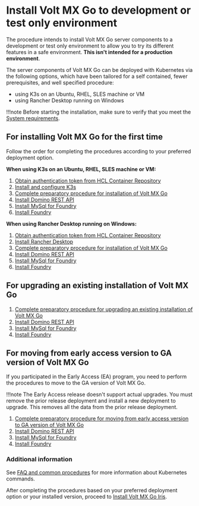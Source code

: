 # Install Volt MX Go to development or test only environment

The procedure intends to install Volt MX Go server components to a development or test only environment to allow you to try its different features in a safe environment. **This isn't intended for a production environment**.

The server components of Volt MX Go can be deployed with Kubernetes via the following options, which have been tailored for a self contained, fewer prerequisites, and well specified procedure:

- using K3s on an Ubuntu, RHEL, SLES machine or VM
- using Rancher Desktop running on Windows

!!!note
    Before starting the installation, make sure to verify that you meet the [System requirements](sysreq.md).

## For installing Volt MX Go for the first time

Follow the order for completing the procedures according to your preferred deployment option.

**When using K3s on an Ubuntu, RHEL, SLES machine or VM:**

1. [Obtain authentication token from HCL Container Repository](obtainauthenticationtoken.md)
1. [Install and configure K3s](k3sinstall.md)
2. [Complete preparatory procedure for installation of Volt MX Go](prereq.md)
3. [Install Domino REST API](downloadhelmchart.md)
4. [Install MySql for Foundry](installmysqlfoundry.md)
5. [Install Foundry](installfoundry.md)


**When using Rancher Desktop running on Windows:**

1. [Obtain authentication token from HCL Container Repository](obtainauthenticationtoken.md)
1. [Install Rancher Desktop](installrancher.md)
2. [Complete preparatory procedure for installation of Volt MX Go](prereq.md)
3. [Install Domino REST API](downloadhelmchart.md)
4. [Install MySql for Foundry](installmysqlfoundry.md)
5. [Install Foundry](installfoundry.md)

## For upgrading an existing installation of Volt MX Go

1. [Complete preparatory procedure for upgrading an existing installation of Volt MX Go](prereqnew.md)
2. [Install Domino REST API](downloadhelmchart.md)
3. [Install MySql for Foundry](installmysqlfoundry.md)
4. [Install Foundry](installfoundry.md)

## For moving from early access version to GA version of Volt MX Go

If you participated in the Early Access (EA) program, you need to perform the procedures to move to the GA version of Volt MX Go. 

!!!note
    The Early Access release doesn't support actual upgrades. You must remove the prior release deployment and install a new deployment to upgrade. This removes all the data from the prior release deployment.

1. [Complete preparatory procedure for moving from early access version to GA version of Volt MX Go](eatogamove.md)
2. [Install Domino REST API](downloadhelmchart.md)
3. [Install MySql for Foundry](installmysqlfoundry.md)
4. [Install Foundry](installfoundry.md)

### Additional information

See [FAQ and common procedures](../references/kubecheatsheet.md) for more information about Kubernetes commands.

After completing the procedures based on your preferred deployment option or your installed version, proceed to [Install Volt MX Go Iris](installiris.md).